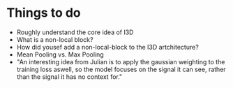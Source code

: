 # Things to do
- Roughly understand the core idea of I3D 
- What is a non-local block?
- How did yousef add a non-local-block to the I3D artchitecture?
- Mean Pooling vs. Max Pooling
- "An interesting idea from Julian is to apply the gaussian weighting to the training loss aswell, so the model focuses on the signal it can see, rather than the signal it has no context for."